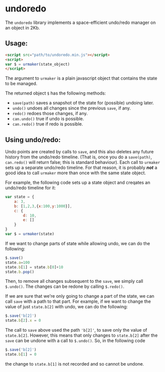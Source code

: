 # undoredo

The `undoredo` library implements a space-efficient undo/redo manager on an object in 2Kb. 

## Usage:
```html
<script src="path/to/undoredo.min.js"></script>
<script>
var $ = urmaker(state_object)
</script>
```
The argument to `urmaker` is a plain javascript object that contains the state to be managed. 

The returned object `$` has the following methods:

* `save(path)` saves a snapshot of the state for (possible) undoing later.
* `undo()` undoes all changes since the previous `save`, if any.
* `redo()` redoes those changes, if any.
* `can.undo()` true if undo is possible.
* `can.redo()` true if redo is possible.

## Using undo/redo:

Undo points are created by calls to `save`, and this also deletes any future history from the undo/redo timeline. (That is, once you do a `save(path)`, `can.redo()` will return false; this is standard behaviour). Each call to `urmaker` sets up a separate undo/redo timeline. For that reason, it is probably ***not*** a good idea to call `urmaker` more than once with the same state object.

For example, the following code sets up a state object and creqates an undo/redo timeline for it:
```javascript
var state = {
    a: 3,
    b: [1,2,3,{x:100,y:1000}],
    c: {
        d: 10,
        e: []
    }
}
var $ = urmaker(state)
```
If we want to change parts of state while allowing undo, we can do the following:
```javascript
$.save()
state.a=100
state.b[1] = state.b[0]+10
state.b.pop()
```
Then, to remove all changes subsequent to the `save`, we simply call `$.undo()`. The changes can be redone by calling `$.redo()`.

If we are sure that we're only going to change a part of the state, we can call `save` with a path to that part. For example, if we want to change the value of just `state.b[2]` with undo, we can do the following:
```javascript
$.save('b[2]')
state.b[2].x = 0
```
The call to `save` above used the path `'b[2]'`, to save only the value of `state.b[2]`. However, this means that only changes to `state.b[2]` after the `save` can be undone with a call to `$.undo()`. So, in the following code
```javascript
$.save('b[2]')
state.b[1] = 0
```
the change to `state.b[1]` is not recorded and so cannot be undone.

